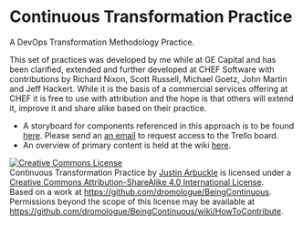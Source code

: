 # Continuous Transformation Practice
A DevOps Transformation Methodology Practice.

This set of practices was developed by me while at GE Capital and has been clarified, extended and further developed at CHEF Software with contributions by Richard Nixon, Scott Russell, Michael Goetz, John Martin and Jeff Hackert. While it is the basis of a commercial services offering at CHEF it is free to use with attribution and the hope is that others will extend it, improve it and share alike based on their practice. 


+ A storyboard for components referenced in this approach is to be found [here](https://trello.com/b/yGs6RKhm). Please send an [an email](mailto:dromologue@gmail.com) to request access to the Trello board. 
+ An overview of primary content is held at the wiki [here](https://github.com/dromologue/BeingContinuous/wiki).










<a rel="license" href="http://creativecommons.org/licenses/by-sa/4.0/"><img alt="Creative Commons License" style="border-width:0" src="https://i.creativecommons.org/l/by-sa/4.0/88x31.png" /></a><br /><span xmlns:dct="http://purl.org/dc/terms/" href="http://purl.org/dc/dcmitype/Text" property="dct:title" rel="dct:type">Continuous Transformation Practice</span> by <a xmlns:cc="http://creativecommons.org/ns#" href="https://github.com/dromologue/BeingContinuous/wiki" property="cc:attributionName" rel="cc:attributionURL">Justin Arbuckle</a> is licensed under a <a rel="license" href="http://creativecommons.org/licenses/by-sa/4.0/">Creative Commons Attribution-ShareAlike 4.0 International License</a>.<br />Based on a work at <a xmlns:dct="http://purl.org/dc/terms/" href="https://github.com/dromologue/BeingContinuous" rel="dct:source">https://github.com/dromologue/BeingContinuous</a>.<br />Permissions beyond the scope of this license may be available at <a xmlns:cc="http://creativecommons.org/ns#" href="https://github.com/dromologue/BeingContinuous/wiki/HowToContribute" rel="cc:morePermissions">https://github.com/dromologue/BeingContinuous/wiki/HowToContribute</a>.
